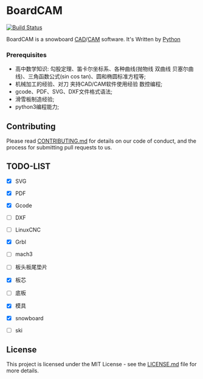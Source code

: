 # BoardCAM

[![Build Status](https://travis-ci.org/boardcam/BoardCAM.svg?branch=master)](https://travis-ci.org/boardcam/BoardCAM)

BoardCAM is a snowboard [CAD](https://zh.wikipedia.org/zh-hans/%E8%AE%A1%E7%AE%97%E6%9C%BA%E8%BE%85%E5%8A%A9%E8%AE%BE%E8%AE%A1)/[CAM](https://zh.wikipedia.org/wiki/%E8%AE%A1%E7%AE%97%E6%9C%BA%E8%BE%85%E5%8A%A9%E5%88%B6%E9%80%A0) software.
It's Written by [Python](https://www.python.org/)

### Prerequisites

* 高中数学知识: 勾股定理、笛卡尔坐标系、各种曲线(抛物线 双曲线 贝塞尔曲线)、三角函数公式(sin cos tan)、圆和椭圆标准方程等;
* 机械加工的经验、对刀 夹持CAD/CAM软件使用经验 数控编程;
* gcode、PDF、SVG、DXF文件格式语法;
* 滑雪板制造经验;
* python3编程能力;

## Contributing

Please read [CONTRIBUTING.md](./docs/CONTRIBUTING.md) for details on our code of conduct, and the process for submitting pull requests to us.

## TODO-LIST
- [x] SVG
- [x] PDF
- [x] Gcode
- [ ] DXF

- [ ] LinuxCNC
- [x] Grbl
- [ ] mach3

- [ ] 板头板尾垫片
- [x] 板芯
- [ ] 底板
- [x] 模具

- [x] snowboard
- [ ] ski

## License
This project is licensed under the MIT License - see the [LICENSE.md](LICENSE.md) file for more details.